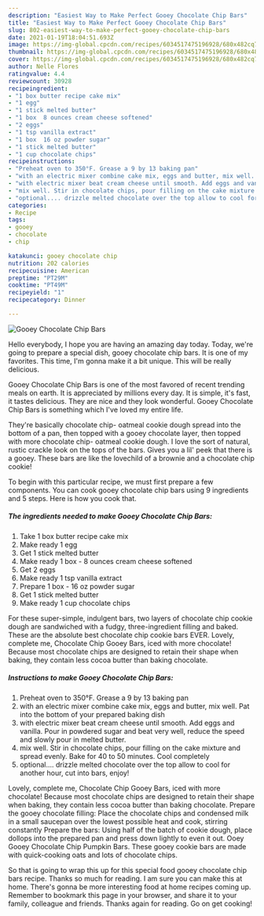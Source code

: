 ```yaml
---
description: "Easiest Way to Make Perfect Gooey Chocolate Chip Bars"
title: "Easiest Way to Make Perfect Gooey Chocolate Chip Bars"
slug: 802-easiest-way-to-make-perfect-gooey-chocolate-chip-bars
date: 2021-01-19T18:04:51.693Z
image: https://img-global.cpcdn.com/recipes/6034517475196928/680x482cq70/gooey-chocolate-chip-bars-recipe-main-photo.jpg
thumbnail: https://img-global.cpcdn.com/recipes/6034517475196928/680x482cq70/gooey-chocolate-chip-bars-recipe-main-photo.jpg
cover: https://img-global.cpcdn.com/recipes/6034517475196928/680x482cq70/gooey-chocolate-chip-bars-recipe-main-photo.jpg
author: Nelle Flores
ratingvalue: 4.4
reviewcount: 30928
recipeingredient:
- "1 box butter recipe cake mix"
- "1 egg"
- "1 stick melted butter"
- "1 box  8 ounces cream cheese softened"
- "2 eggs"
- "1 tsp vanilla extract"
- "1 box  16 oz powder sugar"
- "1 stick melted butter"
- "1 cup chocolate chips"
recipeinstructions:
- "Preheat oven to 350°F. Grease a 9 by 13 baking pan"
- "with an electric mixer combine cake mix, eggs and butter, mix well. Pat into the bottom of your prepared baking dish"
- "with electric mixer beat cream cheese until smooth. Add eggs and vanilla. Pour in powdered sugar and beat very well, reduce the speed and slowly pour in melted butter."
- "mix well. Stir in chocolate chips, pour filling on the cake mixture and spread evenly. Bake for 40 to 50 minutes. Cool completely"
- "optional.... drizzle melted chocolate over the top allow to cool for another hour, cut into bars, enjoy!"
categories:
- Recipe
tags:
- gooey
- chocolate
- chip

katakunci: gooey chocolate chip 
nutrition: 202 calories
recipecuisine: American
preptime: "PT29M"
cooktime: "PT49M"
recipeyield: "1"
recipecategory: Dinner

---
```



![Gooey Chocolate Chip Bars](https://img-global.cpcdn.com/recipes/6034517475196928/680x482cq70/gooey-chocolate-chip-bars-recipe-main-photo.jpg)

Hello everybody, I hope you are having an amazing day today. Today, we're going to prepare a special dish, gooey chocolate chip bars. It is one of my favorites. This time, I'm gonna make it a bit unique. This will be really delicious.

Gooey Chocolate Chip Bars is one of the most favored of recent trending meals on earth. It is appreciated by millions every day. It is simple, it's fast, it tastes delicious. They are nice and they look wonderful. Gooey Chocolate Chip Bars is something which I've loved my entire life.

They&#39;re basically chocolate chip- oatmeal cookie dough spread into the bottom of a pan, then topped with a gooey chocolate layer, then topped with more chocolate chip- oatmeal cookie dough. I love the sort of natural, rustic crackle look on the tops of the bars. Gives you a lil&#39; peek that there is a gooey. These bars are like the lovechild of a brownie and a chocolate chip cookie!


To begin with this particular recipe, we must first prepare a few components. You can cook gooey chocolate chip bars using 9 ingredients and 5 steps. Here is how you cook that.

<!--inarticleads1-->

##### The ingredients needed to make Gooey Chocolate Chip Bars:

1. Take 1 box butter recipe cake mix
1. Make ready 1 egg
1. Get 1 stick melted butter
1. Make ready 1 box - 8 ounces cream cheese softened
1. Get 2 eggs
1. Make ready 1 tsp vanilla extract
1. Prepare 1 box - 16 oz powder sugar
1. Get 1 stick melted butter
1. Make ready 1 cup chocolate chips


For these super-simple, indulgent bars, two layers of chocolate chip cookie dough are sandwiched with a fudgy, three-ingredient filling and baked. These are the absolute best chocolate chip cookie bars EVER. Lovely, complete me, Chocolate Chip Gooey Bars, iced with more chocolate! Because most chocolate chips are designed to retain their shape when baking, they contain less cocoa butter than baking chocolate. 

<!--inarticleads2-->

##### Instructions to make Gooey Chocolate Chip Bars:

1. Preheat oven to 350°F. Grease a 9 by 13 baking pan
1. with an electric mixer combine cake mix, eggs and butter, mix well. Pat into the bottom of your prepared baking dish
1. with electric mixer beat cream cheese until smooth. Add eggs and vanilla. Pour in powdered sugar and beat very well, reduce the speed and slowly pour in melted butter.
1. mix well. Stir in chocolate chips, pour filling on the cake mixture and spread evenly. Bake for 40 to 50 minutes. Cool completely
1. optional.... drizzle melted chocolate over the top allow to cool for another hour, cut into bars, enjoy!


Lovely, complete me, Chocolate Chip Gooey Bars, iced with more chocolate! Because most chocolate chips are designed to retain their shape when baking, they contain less cocoa butter than baking chocolate. Prepare the gooey chocolate filling: Place the chocolate chips and condensed milk in a small saucepan over the lowest possible heat and cook, stirring constantly Prepare the bars: Using half of the batch of cookie dough, place dollops into the prepared pan and press down lightly to even it out. Ooey Gooey Chocolate Chip Pumpkin Bars. These gooey cookie bars are made with quick-cooking oats and lots of chocolate chips. 

So that is going to wrap this up for this special food gooey chocolate chip bars recipe. Thanks so much for reading. I am sure you can make this at home. There's gonna be more interesting food at home recipes coming up. Remember to bookmark this page in your browser, and share it to your family, colleague and friends. Thanks again for reading. Go on get cooking!

